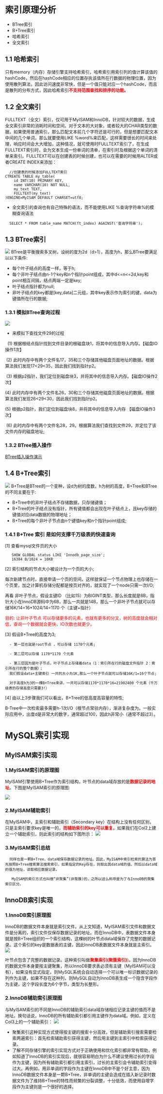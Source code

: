 # 索引原理分析

 - BTree索引
 - B+Tree索引
 - 哈希索引
 - 全文索引
## 1.1 哈希索引
只有memory（内存）存储引擎支持哈希索引，哈希索引用索引列的值计算该值的hashCode，然后在hashCode相应的位置存执该值所在行数据的物理位置，因为使用散列算法，因此访问速度非常快，但是一个值只能对应一个hashCode，而且是散列的分布方式，因此哈希索引<font color='red'>**不支持范围查找和排序的功能。**</font>
## 1.2 全文索引
  FULLTEXT（全文）索引，仅可用于MyISAM和InnoDB，针对较大的数据，生成全文索引非常的消耗时间和空间。对于文本的大对象，或者较大的CHAR类型的数据，如果使用普通索引，那么匹配文本前几个字符还是可行的，但是想要匹配文本中间的几个单词，那么就要使用LIKE %word%来匹配，这样需要很长的时间来处理，响应时间会大大增加，这种情况，就可使用时FULLTEXT索引了，在生成FULLTEXT索引时，会为文本生成一份单词的清单，在索引时及根据这个单词的清单来索引。FULLTEXT可以在创建表的时候创建，也可以在需要的时候用ALTER或者CREATE INDEX来添加：
```
  //创建表的时候添加FULLTEXT索引
CTREATE TABLE my_table(
    id INT(10) PRIMARY KEY,
    name VARCHAR(10) NOT NULL,
    my_text TEXT,
    FULLTEXT(my_text)
)ENGINE=MyISAM DEFAULT CHARSET=utf8;

```
 - 全文索引的查询也有自己特殊的语法，而不能使用LIKE %查询字符串%的模糊查询语法
 ```
   SELECT * FROM table_name MATCH(ft_index) AGAINST('查询字符串');
 ```
 
 ## 1.3 BTree索引
 ![](/about/media/pic/btree.png)
BTree是平衡搜索多叉树，设树的度为2d（d>1），高度为h，那么BTree要满足以以下条件:
 - 每个叶子结点的高度一样，等于h;
 - 每个非叶子结点由n-1个key和n个指针point组成，其中d<=n<=2d,key和point相互间隔，结点两端一定是key;
 - 叶子结点指针都为null;
 - 非叶子结点的key都是[key,data]二元组，其中key表示作为索引的键，data为键值所在行的数据;

### 1.3.1 模拟BTree查询过程
 ![](/about/media/pic/btree查询过程.jpg)
- 来模拟下查找文件29的过程

  (1) 根据根结点指针找到文件目录的根磁盘块1，将其中的信息导入内存。【磁盘IO操作1次】

  (2) 此时内存中有两个文件名17，35和三个存储其他磁盘页面地址的数据。根据算法我们发现17<29<35，因此我们找到指针p2。

  (3) 根据p2指针，我们定位到磁盘块3，并将其中的信息导入内存。【磁盘IO操作2次】

  (4) 此时内存中有两个文件名26，30和三个存储其他磁盘页面地址的数据。根据算法我们发现26<29<30，因此我们找到指针p2。

  (5) 根据p2指针，我们定位到磁盘块8，并将其中的信息导入内存 【磁盘IO操作3次】

  (6) 此时内存中有两个文件名28，29。根据算法我们查找到文件29，并定位了该文件内存的磁盘地址;

 ### 1.3.2 BTree插入操作
 [BTree插入操作演示](https://blog.csdn.net/endlu/article/details/51720299)


## 1.4 B+Tree索引
 ![](/about/media/pic/bplustree.png)
B+Tree是BTree的一个变种，设d为树的度数，h为树的高度，B+Tree和BTree的不同主要在于:
 - B+Tree中的非叶子结点不存储数据，只存储键值；
 - B+Tree的叶子结点没有指针，所有键值都会出现在叶子结点上，且key存储的键值对应data数据的物理地址；
 - B+Tree的每个非叶子节点由n个键值key和n个指针point组成;

 ### 1.4.1 B+Tree 索引 是如何支撑千万级表的快速查询
  [1] 查看mysql文件页的大小
  ```
     SHOW GLOBAL status LIKE 'Innodb_page_size';
     16384 B/1024 = 16KB
  ```
  [2] 索引结构的节点大小被设计为一个页的大小;

  每次新建节点时，直接申请一个页的空间，这样就保证一个节点物理上也存储在一个页里，加之计算机存储分配都是按页对齐的，就实现了一个node只需一次I/O;

  再看 非叶子节点，假设主键ID （比如15）为BIGINT类型，那么长度就是8B，指针大小在InnoDB源码中为6B，那么一共就是14B，那么一个非叶子节点就可以存储16K/14=16*1024/14=1170 个（主键+指针）
   
   <font color='red'>目的: 让非叶子节点  可以存储更多的元素，也就有更多的分叉，树的高度就会相对低，查询一个数据就会更快，IO次数也就更少。</font>

  [3] 假设B+Tree的高度为3;

      - 第一层也就是root节点 ，可以存储 1170个元素;

      - 第二层可以存储 1170*1170 个元素

      - 第三层因为是叶子节点，叶子节点上存储着data（1：索引所在行的磁盘文件指针 2：索引所在行的整个数据）；
      我们假设data+主键索引 一共的大小为1K,那么一个叶子节点就可以存储16K/1=16个节点;

      对于高度h为3的一棵B+Tree来讲，一共可以存储1170*1170*16=21902400 个元素（千万级表的存储高度只需要3!）
  [4] 由以上3步骤我们可以看出，B+Tree的低高度高容量的特性;

  B-Tree中一次检索最多需要h-1次I/O（根节点常驻内存），渐进复杂度为。一般实际应用中，出度d是非常大的数字，通常超过100，因此h非常小（通常不超过3）。
  
  # MySQL索引实现
  ## MyISAM索引实现
  ### 1.MyISAM索引的原理图
  MyISAM引擎使用B+Tree作为索引结构，叶节点的data域存放的是<font color='red'>**数据记录的地址**</font>。下图是MyISAM索引的原理图:

 ![](/about/media/pic/myisam索引原理图.png)
  
  ### 2.MyISAM辅助索引
  在MyISAM中，主索引和辅助索引（Secondary key）在结构上没有任何区别，只是主索引要求key是唯一的，<font color='red'>**而辅助索引的key可以重复**</font>。如果我们在Col2上建立一个辅助索引，则此索引的结构如下图所示：
  ![](/about/media/pic/myisam辅助索引原理图.png)

  ### 3.MyISAM索引总结
  ```
    同样也是一颗B+Tree，data域保存数据记录的地址。因此，MyISAM中索引检索的算法为首先按照B+Tree搜索算法搜索索引，如果指定的Key存在，则取出其data域的值，然后以data域的值为地址，读取相应数据记录。

     MyISAM的索引方式也叫做“非聚集”(非聚簇)的，之所以这么称呼是为了与InnoDB的聚集索引区分。
  ```

## InnoDB索引实现
### 1.InnoDB索引原理图
InnoDB的数据文件本身就是索引文件。从上文知道，MyISAM索引文件和数据文件是分离的，索引文件仅保存数据记录的地址。而在InnoDB中，表数据文件本身就是按B+Tree组织的一个索引结构，这棵树的叶节点data域保存了完整的数据记录。这个索引的key是数据表的主键，因此InnoDB表数据文件本身就是主索引。
 ![](/about/media/pic/innodb索引原理图.png)

叶节点包含了完整的数据记录。这种索引叫做<font color='red'>**聚集索引(聚簇索引)**)</font>。因为InnoDB的数据文件本身要按主键聚集，所以InnoDB要求表必须有主键（MyISAM可以没有），如果没有显式指定，则MySQL系统会自动选择一个可以唯一标识数据记录的列作为主键，如果不存在这种列，则MySQL自动为InnoDB表生成一个隐含字段作为主键，这个字段长度为6个字节，类型为长整形。
### 2.InnoDB辅助索引原理图
与MyISAM索引的不同是InnoDB的辅助索引data域存储相应记录主键的值而不是地址。换句话说，InnoDB的所有辅助索引都引用主键作为data域。例如，定义在Col3上的一个辅助索引：
 ![](/about/media/pic/innodb辅助索引原理图.png)
 - 聚集索引这种实现方式使得按主键的搜索十分高效，但是辅助索引搜索需要检索两遍索引：首先检索辅助索引获得主键，然后用主键到主索引中检索获得记录。
 - 了解不同存储引擎的索引实现方式对于正确使用和优化索引都非常有帮助，例如知道了InnoDB的索引实现后，就很容易明白为什么不建议使用过长的字段作为主键，因为所有辅助索引都引用主索引，过长的主索引会令辅助索引变得过大。再例如，用非单调的字段作为主键在InnoDB中不是个好主意，因为InnoDB数据文件本身是一颗B+Tree，非单调的主键会造成在插入新记录时数据文件为了维持B+Tree的特性而频繁的分裂调整，十分低效，而使用自增字段作为主键则是一个很好的选择。









